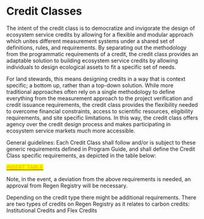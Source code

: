 # Credit Classes

The intent of the credit class is to democratize and invigorate the design of ecosystem service credits by allowing for a flexible and modular approach which unites different measurement systems under a shared set of definitions, rules, and requirements. By separating out the methodology from the programmatic requirements of a credit, the credit class provides an adaptable solution to building ecosystem service credits by allowing individuals to design ecological assets to fit a specific set of needs.

For land stewards, this means designing credits in a way that is context specific; a bottom up, rather than a top-down solution. While more traditional approaches often rely on a single methodology to define everything from the measurement approach to the project verification and credit issuance requirements, the credit class provides the flexibility needed to overcome financial constraints, access to scientific resources, eligibility requirements, and site specific limitations. In this way, the credit class offers agency over the credit design process and makes participating in ecosystem service markets much more accessible.

General guidelines: Each Credit Class shall follow and/or is subject to these generic requirements defined in Program Guide, and shall define the Credit Class specific requirements, as depicted in the table below:&#x20;



<mark style="color:orange;"></mark>[<mark style="color:orange;">INSERT TABLE</mark> ](https://docs.google.com/document/d/1HjqzHcSHdDa964lYUm69Wn22RJ0ielJyn-9xhcD8nUQ/edit#)<mark style="color:orange;"></mark>

Note, in the event, a deviation from the above requirements is needed, an approval from Regen Registry will be necessary.

Depending on the credit type there might be additional requirements.  There are two types of credits on Regen Registry as it relates to carbon credits: Institutional Credits and Flex Credits


